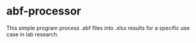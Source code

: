 # abf-processor
This simple program process .abf files into .xlsx results for a specific use case in lab research.
